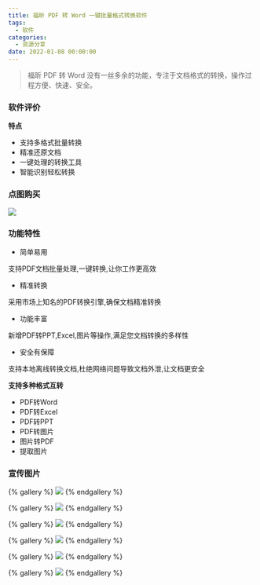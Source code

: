 ```yaml
---
title: 福昕 PDF 转 Word 一键批量格式转换软件
tags:
  - 软件
categories:
  - 资源分享
date: 2022-01-08 00:00:00
---
```


> 福昕 PDF 转 Word 没有一丝多余的功能，专注于文档格式的转换，操作过程方便、快速、安全。

<!-- more -->

### 软件评价

**特点**

* 支持多格式批量转换
* 精准还原文档
* 一键处理的转换工具
* 智能识别轻松转换

### 点图购买

[![](https://cdn.dusays.com/2022/01/421-1.png)](https://r-g.io/9peZHT)

### 功能特性

* 简单易用

支持PDF文档批量处理,一键转换,让你工作更高效

* 精准转换

采用市场上知名的PDF转换引擎,确保文档精准转换

* 功能丰富

新增PDF转PPT,Excel,图片等操作,满足您文档转换的多样性

* 安全有保障

支持本地离线转换文档,杜绝网络问题导致文档外泄,让文档更安全

**支持多种格式互转**

* PDF转Word
* PDF转Excel
* PDF转PPT
* PDF转图片
* 图片转PDF
* 提取图片

### 宣传图片

{% gallery %}
![](https://cdn.dusays.com/2022/01/421-2.png)
{% endgallery %}

{% gallery %}
![](https://cdn.dusays.com/2022/01/421-3.png)
{% endgallery %}

{% gallery %}
![](https://cdn.dusays.com/2022/01/421-4.png)
{% endgallery %}

{% gallery %}
![](https://cdn.dusays.com/2022/01/421-5.png)
{% endgallery %}

{% gallery %}
![](https://cdn.dusays.com/2022/01/421-6.png)
{% endgallery %}

{% gallery %}
![](https://cdn.dusays.com/2022/01/421-7.png)
{% endgallery %}
